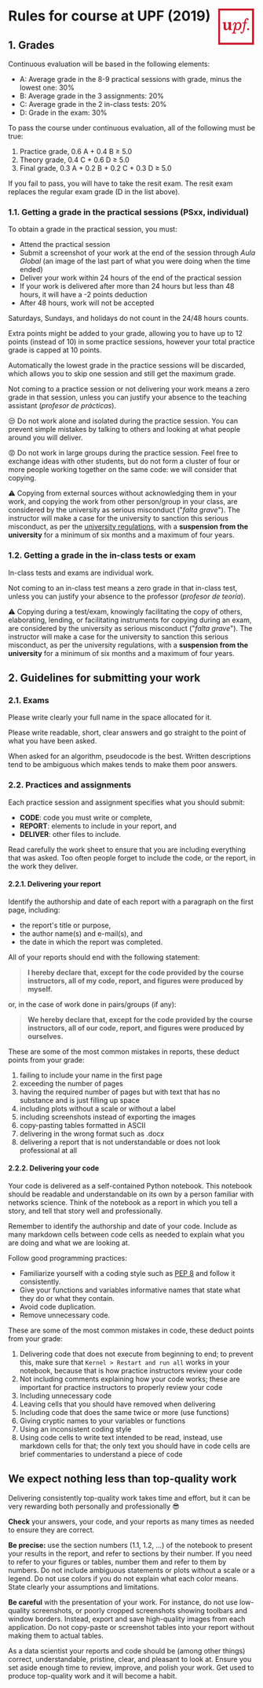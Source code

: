 # <img src="upf_logo.png" align="right" width="80"/>Rules for course at UPF (2019)

## 1. Grades

Continuous evaluation will be based in the following elements:

* A: Average grade in the 8-9 practical sessions with grade, minus the lowest one: 30%
* B: Average grade in the 3 assignments: 20%
* C: Average grade in the 2 in-class tests: 20%
* D: Grade in the exam: 30%

To pass the course under continuous evaluation, all of the following must be true:

1. Practice grade, 0.6 A + 0.4 B ≥ 5.0
1. Theory grade, 0.4 C + 0.6 D ≥ 5.0
1. Final grade, 0.3 A + 0.2 B + 0.2 C + 0.3 D ≥ 5.0

If you fail to pass, you will have to take the resit exam. The resit exam replaces the regular exam grade (D in the list above).

### 1.1. Getting a grade in the practical sessions (PSxx, individual)

To obtain a grade in the practical session, you must:

* Attend the practical session
* Submit a screenshot of your work at the end of the session through *Aula Global* (an image of the last part of what you were doing when the time ended)
* Deliver your work within 24 hours of the end of the practical session
* If your work is delivered after more than 24 hours but less than 48 hours, it will have a -2 points deduction
* After 48 hours, work will not be accepted

Saturdays, Sundays, and holidays do not count in the 24/48 hours counts.

Extra points might be added to your grade, allowing you to have up to 12 points (instead of 10) in some practice sessions, however your total practice grade is capped at 10 points.

Automatically the lowest grade in the practice sessions will be discarded, which allows you to skip one session and still get the maximum grade.

Not coming to a practice session or not delivering your work means a zero grade in that session, unless you can justify your absence to the teaching assistant (*profesor de prácticas*).

:unamused: Do not work alone and isolated during the practice session. You can prevent simple mistakes by talking to others and looking at what people around you will deliver.

:rage: Do not work in large groups during the practice session. Feel free to exchange ideas with other students, but do not form a cluster of four or more people working together on the same code: we will consider that copying.

:warning: Copying from external sources without acknowledging them in your work, and copying the work from other person/group in your class, are considered by the university as serious misconduct ("*falta grave*"). The instructor will make a case for the university to sanction this serious misconduct, as per the [university regulations](https://seuelectronica.upf.edu/es/regim-disciplinari-dels-estudiants-de-la-universitat-pompeu-fabra), with a **suspension from the university** for a minimum of six months and a maximum of four years.

### 1.2. Getting a grade in the in-class tests or exam

In-class tests and exams are individual work.

Not coming to an in-class test means a zero grade in that in-class test, unless you can justify your absence to the professor (*profesor de teoría*).

:warning: Copying during a test/exam, knowingly facilitating the copy of others, elaborating, lending, or facilitating instruments for copying during an exam, are considered by the university as serious misconduct ("*falta grave*"). The instructor will make a case for the university to sanction this serious misconduct, as per the university regulations, with a **suspension from the university** for a minimum of six months and a maximum of four years.

## 2. Guidelines for submitting your work

### 2.1. Exams

Please write clearly your full name in the space allocated for it.

Please write readable, short, clear answers and go straight to the point of what you have been asked.

When asked for an algorithm, pseudocode is the best. Written descriptions tend to be ambiguous which makes tends to make them poor answers.

### 2.2. Practices and assignments

Each practice session and assignment specifies what you should submit:

* **CODE**: code you must write or complete,
* **REPORT**: elements to include in your report, and
* **DELIVER**: other files to include.

Read carefully the work sheet to ensure that you are including everything that was asked. Too often people forget to include the code, or the report, in the work they deliver.

#### 2.2.1. Delivering your report

Identify the authorship and date of each report with a paragraph on the first page, including:

* the report's title or purpose,
* the author name(s) and e-mail(s), and
* the date in which the report was completed.

All of your reports should end with the following statement:

> **I hereby declare that, except for the code provided by the course instructors, all of my code, report, and figures were produced by myself.**

or, in the case of work done in pairs/groups (if any):

> **We hereby declare that, except for the code provided by the course instructors, all of our code, report, and figures were produced by ourselves.**

These are some of the most common mistakes in reports, these deduct points from your grade:

1. failing to include your name in the first page
1. exceeding the number of pages
1. having the required number of pages but with text that has no substance and is just filling up space
1. including plots without a scale or without a label
1. including screenshots instead of exporting the images
1. copy-pasting tables formatted in ASCII
1. delivering in the wrong format such as .docx
1. delivering a report that is not understandable or does not look professional at all

#### 2.2.2. Delivering your code

Your code is delivered as a self-contained Python notebook. This notebook should be readable and understandable on its own by a person familiar with networks science. Think of the notebook as a report in which you tell a story, and tell that story well and professionally.

Remember to identify the authorship and date of your code. Include as many markdown cells between code cells as needed to explain what you are doing and what we are looking at.

Follow good programming practices:

* Familiarize yourself with a coding style such as [PEP 8](https://www.python.org/dev/peps/pep-0008/) and follow it consistently.
* Give your functions and variables informative names that state what they do or what they contain.
* Avoid code duplication.
* Remove unnecessary code.

These are some of the most common mistakes in code, these deduct points from your grade:

1. Delivering code that does not execute from beginning to end; to prevent this, make sure that ``Kernel > Restart and run all`` works in your notebook, because that is how practice instructors review your code
1. Not including comments explaining how your code works; these are important for practice instructors to properly review your code
1. Including unnecessary code
1. Leaving cells that you should have removed when delivering
1. Including code that does the same twice or more (use functions)
1. Giving cryptic names to your variables or functions
1. Using an inconsistent coding style
1. Using code cells to write text intended to be read, instead, use markdown cells for that; the only text you should have in code cells are brief commentaries to understand a piece of code

## We expect nothing less than top-quality work

Delivering consistently top-quality work takes time and effort, but it can be very rewarding both personally and professionally :sunglasses:

**Check** your answers, your code, and your reports as many times as needed to ensure they are correct.

**Be precise:** use the section numbers (1.1, 1.2, ...) of the notebook to present your results in the report, and refer to sections by their number. If you need to refer to your figures or tables, number them and refer to them by numbers. Do not include ambiguous statements or plots without a scale or a legend. Do not use colors if you do not explain what each color means. State clearly your assumptions and limitations.

**Be careful** with the presentation of your work. For instance, do not use low-quality screenshots, or poorly cropped screenshots showing toolbars and window borders. Instead, export and save high-quality images from each application. Do not copy-paste or screenshot tables into your report without making them to actual tables.

As a data scientist your reports and code should be (among other things) correct, understandable, pristine, clear, and pleasant to look at. Ensure you set aside enough time to review, improve, and polish your work. Get used to produce top-quality work and it will become a habit.
